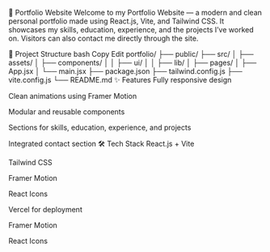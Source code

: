 🚀 Portfolio Website
Welcome to my Portfolio Website — a modern and clean personal portfolio made using React.js, Vite, and Tailwind CSS.
It showcases my skills, education, experience, and the projects I’ve worked on. Visitors can also contact me directly through the site.

📁 Project Structure
bash
Copy
Edit
portfolio/
├── public/
├── src/
│   ├── assets/
│   ├── components/
│   │   ├── ui/
│   │   ├── lib/
│   ├── pages/
│   ├── App.jsx
│   └── main.jsx
├── package.json
├── tailwind.config.js
├── vite.config.js
└── README.md
✨ Features
Fully responsive design

Clean animations using Framer Motion

Modular and reusable components

Sections for skills, education, experience, and projects

Integrated contact section
🛠️ Tech Stack
React.js + Vite

Tailwind CSS

Framer Motion

React Icons

Vercel for deployment

Framer Motion

React Icons
